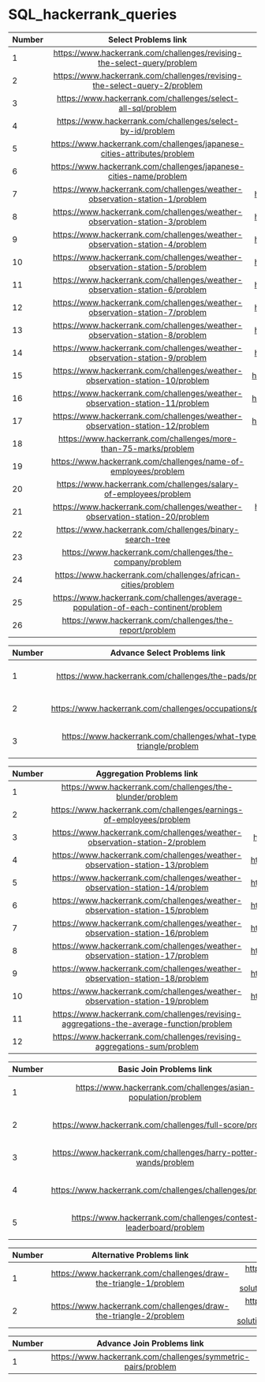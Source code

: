 # SQL_hackerrank_queries

| Number | Select Problems link        | Solutions    |
| ------------- |:-------------:| :---------: |
| 1 | https://www.hackerrank.com/challenges/revising-the-select-query/problem     | https://github.com/rutvi14/SQL_hackerrank_queries/blob/main/select/revising_SQL_query |
| 2 | https://www.hackerrank.com/challenges/revising-the-select-query-2/problem   | https://github.com/rutvi14/SQL_hackerrank_queries/blob/main/select/revising_SQL_query2 |
| 3 | https://www.hackerrank.com/challenges/select-all-sql/problem                | https://github.com/rutvi14/SQL_hackerrank_queries/blob/main/select/selectAll          |
| 4 |https://www.hackerrank.com/challenges/select-by-id/problem                  | https://github.com/rutvi14/SQL_hackerrank_queries/blob/main/select/select_by_Id       |
| 5 | https://www.hackerrank.com/challenges/japanese-cities-attributes/problem    |  https://github.com/rutvi14/SQL_hackerrank_queries/blob/main/select/japanese_city_attributes    |
| 6 | https://www.hackerrank.com/challenges/japanese-cities-name/problem          | https://github.com/rutvi14/SQL_hackerrank_queries/blob/main/select/japanese_city_names  |
| 7 |https://www.hackerrank.com/challenges/weather-observation-station-1/problem | https://github.com/rutvi14/SQL_hackerrank_queries/blob/main/select/weather_station_observation_1  |
| 8 | https://www.hackerrank.com/challenges/weather-observation-station-3/problem   | https://github.com/rutvi14/SQL_hackerrank_queries/blob/main/select/weather_station_observation_3  |
| 9 | https://www.hackerrank.com/challenges/weather-observation-station-4/problem   |  https://github.com/rutvi14/SQL_hackerrank_queries/blob/main/select/weather_station_observation_4   |
| 10 | https://www.hackerrank.com/challenges/weather-observation-station-5/problem    |  https://github.com/rutvi14/SQL_hackerrank_queries/blob/main/select/weather_station_observation_5  |
|11 | https://www.hackerrank.com/challenges/weather-observation-station-6/problem |  https://github.com/rutvi14/SQL_hackerrank_queries/blob/main/select/weather_station_observation_6  |
| 12 | https://www.hackerrank.com/challenges/weather-observation-station-7/problem | https://github.com/rutvi14/SQL_hackerrank_queries/blob/main/select/weather_station_observation_7 |
| 13 | https://www.hackerrank.com/challenges/weather-observation-station-8/problem | https://github.com/rutvi14/SQL_hackerrank_queries/blob/main/select/weather_station_observation_8  |
| 14 |https://www.hackerrank.com/challenges/weather-observation-station-9/problem  | https://github.com/rutvi14/SQL_hackerrank_queries/blob/main/select/weather_station_observation_9 |
| 15 | https://www.hackerrank.com/challenges/weather-observation-station-10/problem  | https://github.com/rutvi14/SQL_hackerrank_queries/blob/main/select/weather_station_observation_10 |
| 16 |https://www.hackerrank.com/challenges/weather-observation-station-11/problem | https://github.com/rutvi14/SQL_hackerrank_queries/blob/main/select/weather_station_observation_11 |
| 17 | https://www.hackerrank.com/challenges/weather-observation-station-12/problem | https://github.com/rutvi14/SQL_hackerrank_queries/blob/main/select/weather_station_observation_12 |
|18 | https://www.hackerrank.com/challenges/more-than-75-marks/problem | https://github.com/rutvi14/SQL_hackerrank_queries/blob/main/select/higher_han_75_marks |
| 19 | https://www.hackerrank.com/challenges/name-of-employees/problem | https://github.com/rutvi14/SQL_hackerrank_queries/blob/main/select/employee_names |
| 20 | https://www.hackerrank.com/challenges/salary-of-employees/problem | https://github.com/rutvi14/SQL_hackerrank_queries/blob/main/select/employee_salaries |
| 21 | https://www.hackerrank.com/challenges/weather-observation-station-20/problem | https://github.com/rutvi14/SQL_hackerrank_queries/blob/main/select/weather-observation-station-20 |
| 22 | https://www.hackerrank.com/challenges/binary-search-tree | https://github.com/rutvi14/SQL_hackerrank_queries/blob/main/select/binary_tree_nodes |
| 23 | https://www.hackerrank.com/challenges/the-company/problem | https://github.com/rutvi14/SQL_hackerrank_queries/blob/main/select/new_company_problem |
| 24 | https://www.hackerrank.com/challenges/african-cities/problem | https://github.com/rutvi14/SQL_hackerrank_queries/blob/main/select/african-cities |
| 25 | https://www.hackerrank.com/challenges/average-population-of-each-continent/problem | https://github.com/rutvi14/SQL_hackerrank_queries/blob/main/select/avg-population-of-each-continent |
| 26 | https://www.hackerrank.com/challenges/the-report/problem | https://github.com/rutvi14/SQL_hackerrank_queries/blob/main/select/the-report |

| Number | Advance Select Problems link| Solutions    |
| --- |:---:| :---: |
| 1 | https://www.hackerrank.com/challenges/the-pads/problem | https://github.com/rutvi14/MySQL-HackerRank-problem-solutions/blob/main/AdvanceSelect/ThePADS |
| 2 | https://www.hackerrank.com/challenges/occupations/problem | https://github.com/rutvi14/MySQL-HackerRank-problem-solutions/blob/main/AdvanceSelect/occupation |
| 3 | https://www.hackerrank.com/challenges/what-type-of-triangle/problem | https://github.com/rutvi14/MySQL-HackerRank-problem-solutions/blob/main/AdvanceSelect/TypesOfTriangle|


| Number | Aggregation Problems link| Solutions    |
| --- |:---:| :---: |
| 1 | https://www.hackerrank.com/challenges/the-blunder/problem | https://github.com/rutvi14/SQL_hackerrank_queries/blob/main/aggregation/TheBlunder |
| 2 | https://www.hackerrank.com/challenges/earnings-of-employees/problem | https://github.com/rutvi14/SQL_hackerrank_queries/blob/main/aggregation/TopEarner | 
| 3 | https://www.hackerrank.com/challenges/weather-observation-station-2/problem | https://github.com/rutvi14/SQL_hackerrank_queries/blob/main/aggregation/WeatherObservationStation2 |
| 4 | https://www.hackerrank.com/challenges/weather-observation-station-13/problem | https://github.com/rutvi14/SQL_hackerrank_queries/blob/main/aggregation/WeatherObservationStation13 |
| 5 | https://www.hackerrank.com/challenges/weather-observation-station-14/problem | https://github.com/rutvi14/SQL_hackerrank_queries/blob/main/aggregation/WeatherObservationStation14 |
| 6 | https://www.hackerrank.com/challenges/weather-observation-station-15/problem | https://github.com/rutvi14/SQL_hackerrank_queries/blob/main/aggregation/WeatherObservationStation15 |
| 7 | https://www.hackerrank.com/challenges/weather-observation-station-16/problem | https://github.com/rutvi14/SQL_hackerrank_queries/blob/main/aggregation/WeatherObservationStation16 |
| 8 | https://www.hackerrank.com/challenges/weather-observation-station-17/problem | https://github.com/rutvi14/SQL_hackerrank_queries/blob/main/aggregation/WeatherObservationStation17 |
| 9 | https://www.hackerrank.com/challenges/weather-observation-station-18/problem | https://github.com/rutvi14/SQL_hackerrank_queries/blob/main/aggregation/WeatherObservationStation18 |
| 10 | https://www.hackerrank.com/challenges/weather-observation-station-19/problem | https://github.com/rutvi14/SQL_hackerrank_queries/blob/main/aggregation/WeatherObservationStation19 |
| 11 | https://www.hackerrank.com/challenges/revising-aggregations-the-average-function/problem | https://github.com/rutvi14/MySQL-HackerRank-problem-solutions/blob/main/aggregation/RevisingAggregation |
| 12 | https://www.hackerrank.com/challenges/revising-aggregations-sum/problem | https://github.com/rutvi14/MySQL-HackerRank-problem-solutions/blob/main/aggregation/RevisingAggregationSum |

| Number | Basic Join Problems link| Solutions    |
| --- |:---:| :---: |
| 1 | https://www.hackerrank.com/challenges/asian-population/problem | https://github.com/rutvi14/MySQL-HackerRank-problem-solutions/blob/main/Basic%20Join/PopulationCensus | 
| 2 | https://www.hackerrank.com/challenges/full-score/problem | https://github.com/rutvi14/MySQL-HackerRank-problem-solutions/blob/main/Basic%20Join/TopCompetitors |
| 3 | https://www.hackerrank.com/challenges/harry-potter-and-wands/problem | https://github.com/rutvi14/MySQL-HackerRank-problem-solutions/blob/main/Basic%20Join/OliviandersInventory |
| 4 | https://www.hackerrank.com/challenges/challenges/problem | https://github.com/rutvi14/MySQL-HackerRank-problem-solutions/blob/main/Basic%20Join/Challenges | 
| 5 | https://www.hackerrank.com/challenges/contest-leaderboard/problem | https://github.com/rutvi14/MySQL-HackerRank-problem-solutions/blob/main/Basic%20Join/ContestLeaderBoard |

| Number | Alternative Problems link| Solutions    |
| --- |:---:| :---: |
| 1 | https://www.hackerrank.com/challenges/draw-the-triangle-1/problem | https://github.com/rutvi14/MySQL-HackerRank-problem-solutions/blob/main/Alternative%20Queries/triangle |
| 2 | https://www.hackerrank.com/challenges/draw-the-triangle-2/problem | https://github.com/rutvi14/MySQL-HackerRank-problem-solutions/blob/main/Alternative%20Queries/triangle2 | 

| Number | Advance Join Problems link| Solutions    |
| --- |:---:| :---: |
| 1 | https://www.hackerrank.com/challenges/symmetric-pairs/problem | https://github.com/rutvi14/MySQL-HackerRank-problem-solutions/blob/main/Advance%20Join/Symmetric%20pairs | 







